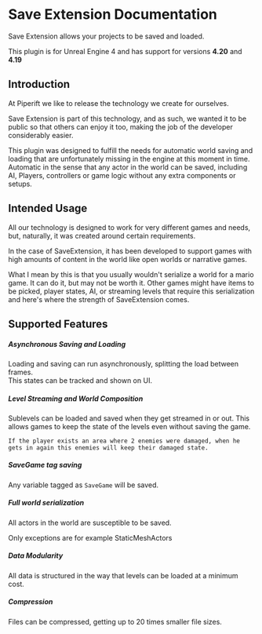 # Save Extension Documentation

Save Extension allows your projects to be saved and loaded.

This plugin is for Unreal Engine 4 and has support for versions **4.20** and **4.19**


## Introduction

At Piperift we like to release the technology we create for ourselves.

Save Extension is part of this technology, and as such, we wanted it to be public so that others can enjoy it too, making the job of the developer considerably easier.

This plugin was designed to fulfill the needs for automatic world saving and loading that are unfortunately missing in the engine at this moment in time. Automatic in the sense that any actor in the world can be saved, including AI, Players, controllers or game logic without any extra components or setups.



## Intended Usage

All our technology is designed to work for very different games and needs, but, naturally, it was created around certain requirements.

In the case of SaveExtension, it has been developed to support games with high amounts of content in the world like open worlds or narrative games.

What I mean by this is that you usually wouldn't serialize a world for a mario game. It can do it, but may not be worth it. Other games might have items to be picked, player states, AI, or streaming levels that require this serialization and here's where the strength of SaveExtension comes.

## Supported Features

##### Asynchronous Saving and Loading

Loading and saving can run asynchronously, splitting the load between frames. <br>This states can be tracked and shown on UI.

##### Level Streaming and World Composition

Sublevels can be loaded and saved when they get streamed in or out. This allows games to keep the state of the levels even without saving the game.

```
If the player exists an area where 2 enemies were damaged, when he gets in again this enemies will keep their damaged state.
```

##### SaveGame tag saving

Any variable tagged as `SaveGame` will be saved.

##### Full world serialization

All actors in the world are susceptible to be saved.

Only exceptions are for example StaticMeshActors

##### Data Modularity

All data is structured in the way that levels can be loaded at a minimum cost.

##### Compression

Files can be compressed, getting up to 20 times smaller file sizes.